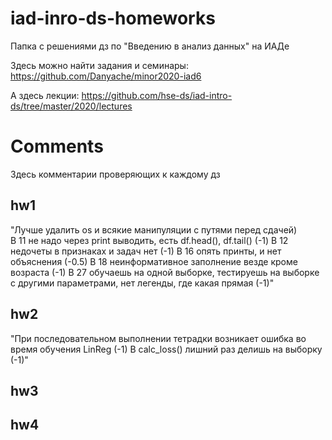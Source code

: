 # iad-inro-ds-homeworks

Папка с решениями дз по "Введению в анализ данных" на ИАДе

Здесь можно найти задания и семинары: https://github.com/Danyache/minor2020-iad6

А здесь лекции: https://github.com/hse-ds/iad-intro-ds/tree/master/2020/lectures

# Comments

Здесь комментарии проверяющих к каждому дз

## hw1

"Лучше удалить os и всякие манипуляции с путями перед сдачей) <br>
В 11 не надо через print выводить, есть df.head(), df.tail() (-1)
В 12 недочеты в признаках и задач нет (-1)
В 16 опять принты, и нет объяснения (-0.5)
В 18 неинформативное заполнение везде кроме возраста (-1)
В 27 обучаешь на одной выборке, тестируешь на выборке с другими параметрами, нет легенды, где какая прямая (-1)"

## hw2

"При последовательном выполнении тетрадки возникает ошибка во время обучения LinReg (-1)
В calc_loss() лишний раз делишь на выборку (-1)"

## hw3



## hw4
